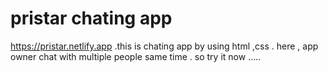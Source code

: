 # pristar chating app
 https://pristar.netlify.app   .this is chating app by using html ,css .  here , app owner chat with multiple people  same time . so try it now .....
